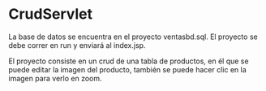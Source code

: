 # CrudServlet

La base de datos se encuentra en el proyecto ventasbd.sql.
El proyecto se debe correr en run y enviará al index.jsp.

El proyecto consiste en un crud de una tabla de productos, en él que se puede editar la imagen del producto, también se puede hacer clic en la imagen para verlo en zoom.
